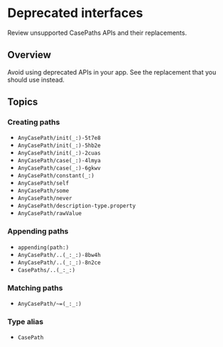 # Deprecated interfaces

Review unsupported CasePaths APIs and their replacements.

## Overview

Avoid using deprecated APIs in your app. See the replacement that you should use instead.

## Topics

### Creating paths

- ``AnyCasePath/init(_:)-5t7e8``
- ``AnyCasePath/init(_:)-5hb2e``
- ``AnyCasePath/init(_:)-2cuas``
- ``AnyCasePath/case(_:)-4lmya``
- ``AnyCasePath/case(_:)-6gkwv``
- ``AnyCasePath/constant(_:)``
- ``AnyCasePath/self``
- ``AnyCasePath/some``
- ``AnyCasePath/never``
- ``AnyCasePath/description-type.property``
- ``AnyCasePath/rawValue``

<!-- TODO: Can't reference `/` yet -->
<!-- https://github.com/apple/swift-docc/issues/714 -->

### Appending paths

- ``appending(path:)``
- ``AnyCasePath/..(_:_:)-8bw4h``
- ``AnyCasePath/..(_:_:)-8n2ce``
- ``CasePaths/..(_:_:)``

### Matching paths

- ``AnyCasePath/~=(_:_:)``

### Type alias

- ``CasePath``

